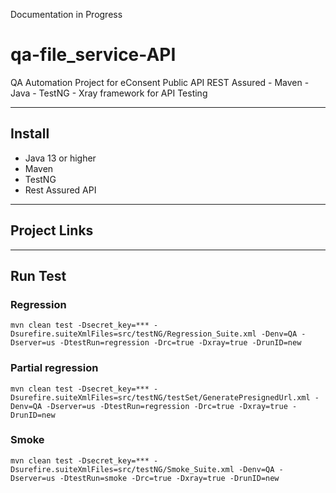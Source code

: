 Documentation in Progress
# qa-file_service-API
QA Automation Project for eConsent Public API
REST Assured - Maven - Java - TestNG - Xray framework for API Testing

____________________________________________________________

## Install
* Java 13 or higher
* Maven
* TestNG
* Rest Assured API

____________________________________________________________

## Project Links


____________________________________________________________
## Run Test

### Regression
```
mvn clean test -Dsecret_key=*** -Dsurefire.suiteXmlFiles=src/testNG/Regression_Suite.xml -Denv=QA -Dserver=us -DtestRun=regression -Drc=true -Dxray=true -DrunID=new
```

### Partial regression
```
mvn clean test -Dsecret_key=*** -Dsurefire.suiteXmlFiles=src/testNG/testSet/GeneratePresignedUrl.xml -Denv=QA -Dserver=us -DtestRun=regression -Drc=true -Dxray=true -DrunID=new
```

### Smoke
```
mvn clean test -Dsecret_key=*** -Dsurefire.suiteXmlFiles=src/testNG/Smoke_Suite.xml -Denv=QA -Dserver=us -DtestRun=smoke -Drc=true -Dxray=true -DrunID=new
```